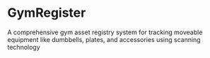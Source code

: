 # GymRegister
A comprehensive gym asset registry system for tracking moveable equipment like dumbbells, plates, and accessories using scanning technology

